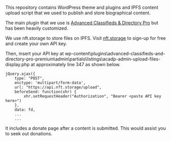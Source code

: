 This repository contains WordPress theme and plugins and IPFS content upload script that we used to publish and store biographical content. 

The main plugin that we use is [Advanced Classifieds & Directory Pro](https://wordpress.org/plugins/advanced-classifieds-and-directory-pro/) but has been heavily customized.

We use nft.storage to store files on IPFS. Visit [nft.storage](https://nft.storage) to sign-up for free and create your own API key. 

Then, insert your API key at wp-content\plugins\advanced-classifieds-and-directory-pro-premium\admin\partials\listings\acadp-admin-upload-files-display.php at approximately line 347 as shown below.

	jQuery.ajax({
		type: "POST",
		enctype: 'multipart/form-data',
		url: "https://api.nft.storage/upload",
		beforeSend: function(xhr) {
			xhr.setRequestHeader("Authorization", "Bearer <paste API key here>")
		},
		data: fd,
		...
		...

It includes a donate page after a content is submitted. This would assist you to seek out donations.
